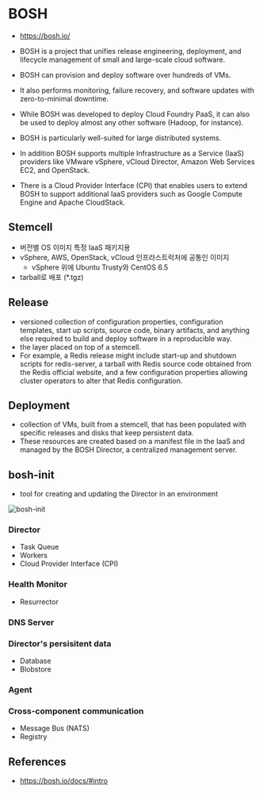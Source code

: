 # BOSH
* https://bosh.io/
* BOSH is a project that unifies release engineering, deployment, and lifecycle management of small and large-scale cloud software. 
* BOSH can provision and deploy software over hundreds of VMs. 
* It also performs monitoring, failure recovery, and software updates with zero-to-minimal downtime.

* While BOSH was developed to deploy Cloud Foundry PaaS, it can also be used to deploy almost any other software (Hadoop, for instance). 
* BOSH is particularly well-suited for large distributed systems. 
* In addition BOSH supports multiple Infrastructure as a Service (IaaS) providers like VMware vSphere, vCloud Director, Amazon Web Services EC2, and OpenStack. 
* There is a Cloud Provider Interface (CPI) that enables users to extend BOSH to support additional IaaS providers such as Google Compute Engine and Apache CloudStack.

## Stemcell
* 버전별 OS 이미지 특정 IaaS 패키지용
* vSphere, AWS, OpenStack, vCloud 인프라스트럭처에 공통인 이미지
  *  vSphere 위에 Ubuntu Trusty와 CentOS 6.5
* tarball로 배포 (*.tgz)

## Release
* versioned collection of configuration properties, configuration templates, start up scripts, source code, binary artifacts, and anything else required to build and deploy software in a reproducible way.
* the layer placed on top of a stemcell.
* For example, a Redis release might include start-up and shutdown scripts for redis-server, a tarball with Redis source code obtained from the Redis official website, and a few configuration properties allowing cluster operators to alter that Redis configuration.

## Deployment
* collection of VMs, built from a stemcell, that has been populated with specific releases and disks that keep persistent data. 
* These resources are created based on a manifest file in the IaaS and managed by the BOSH Director, a centralized management server.

## bosh-init
* tool for creating and updating the Director in an environment
<img src="http://bosh.io/docs/images/bosh-architecture.png" alt="bosh-init">

### Director
* Task Queue
* Workers
* Cloud Provider Interface (CPI)

### Health Monitor
* Resurrector

### DNS Server

### Director's persisitent data
* Database
* Blobstore

### Agent

### Cross-component communication
* Message Bus (NATS)
* Registry


## References
* https://bosh.io/docs/#intro
